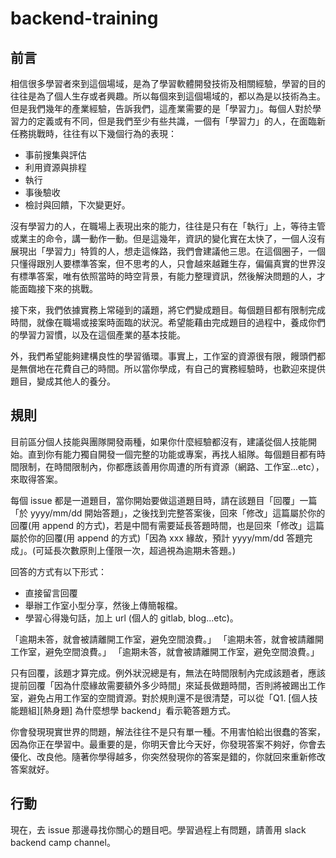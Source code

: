 # backend-training

## 前言

相信很多學習者來到這個場域，是為了學習軟體開發技術及相關經驗，學習的目的往往是為了個人生存或者興趣。所以每個來到這個場域的，都以為是以技術為主。但是我們幾年的產業經驗，告訴我們，這產業需要的是「學習力」。每個人對於學習力的定義或有不同，但是我們至少有些共識，一個有「學習力」的人，在面臨新任務挑戰時，往往有以下幾個行為的表現：

* 事前搜集與評估
* 利用資源與排程
* 執行
* 事後驗收
* 檢討與回饋，下次變更好。

沒有學習力的人，在職場上表現出來的能力，往往是只有在「執行」上，等待主管或業主的命令，講一動作一動。但是這幾年，資訊的變化實在太快了，一個人沒有展現出「學習力」特質的人，想走這條路，我們會建議他三思。在這個圈子，一個只懂得跟別人要標準答案，但不思考的人，只會越來越難生存，偏偏真實的世界沒有標準答案，唯有依照當時的時空背景，有能力整理資訊，然後解決問題的人，才能面臨接下來的挑戰。

接下來，我們依據實務上常碰到的議題，將它們變成題目。每個題目都有限制完成時間，就像在職場或接案時面臨的狀況。希望能藉由完成題目的過程中，養成你們的學習力習慣，以及在這個產業的基本技能。

外，我們希望能夠建構良性的學習循環。事實上，工作室的資源很有限，饅頭們都是無償地在花費自己的時間。所以當你學成，有自己的實務經驗時，也歡迎來提供題目，變成其他人的養分。


## 規則

目前區分個人技能與團隊開發兩種，如果你什麼經驗都沒有，建議從個人技能開始。直到你有能力獨自開發一個完整的功能或專案，再找人組隊。每個題目都有時間限制，在時間限制內，你都應該善用你周遭的所有資源（網路、工作室...etc），來取得答案。

每個 issue 都是一道題目，當你開始要做這道題目時，請在該題目「回覆」一篇「於 yyyy/mm/dd 開始答題」，之後找到完整答案後，回來「修改」這篇屬於你的回覆(用 append 的方式)，若是中間有需要延長答題時間，也是回來「修改」這篇屬於你的回覆(用 append 的方式)「因為 xxx 緣故，預計 yyyy/mm/dd 答題完成」。(可延長次數原則上僅限一次，超過視為逾期未答題。)

回答的方式有以下形式：

* 直接留言回覆
* 舉辦工作室小型分享，然後上傳簡報檔。
* 學習心得幾句話，加上 url (個人的 gitlab, blog...etc)。

「逾期未答，就會被請離開工作室，避免空間浪費。」
「逾期未答，就會被請離開工作室，避免空間浪費。」
「逾期未答，就會被請離開工作室，避免空間浪費。」

只有回覆，該題才算完成。例外狀況總是有，無法在時間限制內完成該題者，應該提前回覆「因為什麼緣故需要額外多少時間」來延長做題時間，否則將被踢出工作室，避免占用工作室的空間資源。對於規則還不是很清楚，可以從「Q1. [個人技能題組][熱身題] 為什麼想學 backend」看示範答題方式。

你會發現現實世界的問題，解法往往不是只有單一種。不用害怕給出很蠢的答案，因為你正在學習中。最重要的是，你明天會比今天好，你發現答案不夠好，你會去優化、改良他。隨著你學得越多，你突然發現你的答案是錯的，你就回來重新修改答案就好。


## 行動

現在，去 issue 那邊尋找你關心的題目吧。學習過程上有問題，請善用 slack backend camp channel。

